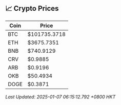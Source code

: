 ## 📈 Crypto Prices

| Coin | Price |
| ---- | ----- |
| BTC | $101735.3718 |
| ETH | $3675.7351 |
| BNB | $740.9129 |
| CRV | $0.9885 |
| ARB | $0.9196 |
| OKB | $50.4934 |
| DOGE | $0.3871 |

_Last Updated: 2025-01-07 06:15:12.792 +0800 HKT_